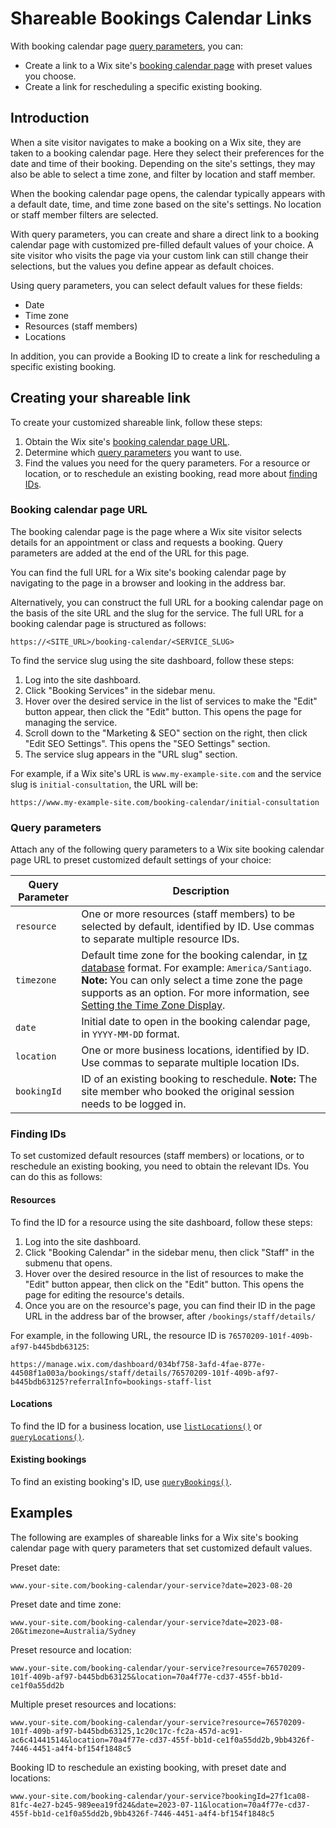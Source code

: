 # Shareable Bookings Calendar Links

With booking calendar page [query parameters](#query-parameters), you can:

+ Create a link to a Wix site's [booking calendar page](https://support.wix.com/en/article/wix-bookings-customizing-your-calendar-page) with preset values you choose.
+ Create a link for rescheduling a specific existing booking.

## Introduction 

When a site visitor navigates to make a booking on a Wix site, they are taken to a booking calendar page.
Here they select their preferences for the date and time of their booking.
Depending on the site's settings, they may also be able to select a time zone, and filter by location and staff member.

When the booking calendar page opens, the calendar typically appears with a default date, time, and time zone based on the site's settings.
No location or staff member filters are selected.

With query parameters, you can create and share a direct link to a booking calendar page with customized pre-filled default values of your choice.
A site visitor who visits the page via your custom link can still change their selections, but the values you define appear as default choices.

Using query parameters, you can select default values for these fields:

+ Date
+ Time zone
+ Resources (staff members)
+ Locations

In addition, you can provide a Booking ID to create a link for rescheduling a specific existing booking.

## Creating your shareable link

To create your customized shareable link, follow these steps:

1. Obtain the Wix site's [booking calendar page URL](#booking-calendar-page-url).
2. Determine which [query parameters](#query-parameters) you want to use.
3. Find the values you need for the query parameters. For a resource or location, or to reschedule an existing booking, read more about [finding IDs](#finding-ids).

### Booking calendar page URL 

The booking calendar page is the page where a Wix site visitor selects details for an appointment or class and requests a booking.
Query parameters are added at the end of the URL for this page.

You can find the full URL for a Wix site's booking calendar page by navigating to the page in a browser and looking in the address bar.

Alternatively, you can construct the full URL for a booking calendar page on the basis of the site URL and the slug for the service.
The full URL for a booking calendar page is structured as follows:

```url
https://<SITE_URL>/booking-calendar/<SERVICE_SLUG>
```

To find the service slug using the site dashboard, follow these steps:

1. Log into the site dashboard.
2. Click "Booking Services" in the sidebar menu.
3. Hover over the desired service in the list of services to make the "Edit" button appear, then click the "Edit" button. This opens the page for managing the service.
4. Scroll down to the "Marketing & SEO" section on the right, then click "Edit SEO Settings". This opens the "SEO Settings" section.
5. The service slug appears in the "URL slug" section.

For example, if a Wix site's URL is `www.my-example-site.com` and the service slug is `initial-consultation`, the URL will be:

```url
https://www.my-example-site.com/booking-calendar/initial-consultation
```

### Query parameters 

Attach any of the following query parameters to a Wix site booking calendar page URL to preset customized default settings of your choice:

| Query Parameter | Description |
| --------------- | ----------- |
| `resource`     | One or more resources (staff members) to be selected by default, identified by ID. Use commas to separate multiple resource IDs.|
| `timezone`     | Default time zone for the booking calendar, in [tz database](https://en.wikipedia.org/wiki/List_of_tz_database_time_zones) format. For example: `America/Santiago`. **Note:** You can only select a time zone the page supports as an option. For more information, see [Setting the Time Zone Display](https://support.wix.com/en/article/setting-the-time-zone-display-in-wix-bookings).|
| `date`         | Initial date to open in the booking calendar page, in `YYYY-MM-DD` format. |
| `location`     | One or more business locations, identified by ID. Use commas to separate multiple location IDs.|
| `bookingId`    | ID of an existing booking to reschedule. **Note:** The site member who booked the original session needs to be logged in.|

### Finding IDs 

To set customized default resources (staff members) or locations, or to reschedule an existing booking, you need to obtain the relevant IDs. You can do this as follows:

#### Resources

To find the ID for a resource using the site dashboard, follow these steps:

1. Log into the site dashboard.
2. Click "Booking Calendar" in the sidebar menu, then click "Staff" in the submenu that opens.
3. Hover over the desired resource in the list of resources to make the "Edit" button appear, then click on the "Edit" button. This opens the page for editing the resource's details.
4. Once you are on the resource's page, you can find their ID in the page URL in the address bar of the browser, after `/bookings/staff/details/`

For example, in the following URL, the resource ID is `76570209-101f-409b-af97-b445bdb63125`:

```url
https://manage.wix.com/dashboard/034bf758-3afd-4fae-877e-44508f1a003a/bookings/staff/details/76570209-101f-409b-af97-b445bdb63125?referralInfo=bookings-staff-list
```

#### Locations

To find the ID for a business location, use [`listLocations()`](https://dev.wix.com/docs/sdk/backend-modules/business-tools/locations/list-locations) or [`queryLocations()`](https://dev.wix.com/docs/sdk/backend-modules/business-tools/locations/query-locations).

#### Existing bookings

To find an existing booking's ID, use [`queryBookings()`](https://dev.wix.com/docs/velo/apis/wix-bookings-backend/bookings/query-bookings).

## Examples 

The following are examples of shareable links for a Wix site's booking calendar page with query parameters that set customized default values.

Preset date:

```url
www.your-site.com/booking-calendar/your-service?date=2023-08-20
```

Preset date and time zone:

```url
www.your-site.com/booking-calendar/your-service?date=2023-08-20&timezone=Australia/Sydney
```

Preset resource and location:

```url
www.your-site.com/booking-calendar/your-service?resource=76570209-101f-409b-af97-b445bdb63125&location=70a4f77e-cd37-455f-bb1d-ce1f0a55dd2b
```

Multiple preset resources and locations:

```url
www.your-site.com/booking-calendar/your-service?resource=76570209-101f-409b-af97-b445bdb63125,1c20c17c-fc2a-457d-ac91-ac6c41441514&location=70a4f77e-cd37-455f-bb1d-ce1f0a55dd2b,9bb4326f-7446-4451-a4f4-bf154f1848c5
```

Booking ID to reschedule an existing booking, with preset date and locations:

```url
www.your-site.com/booking-calendar/your-service?bookingId=27f1ca08-81fc-4e27-b245-989eea19fd24&date=2023-07-11&location=70a4f77e-cd37-455f-bb1d-ce1f0a55dd2b,9bb4326f-7446-4451-a4f4-bf154f1848c5
```

